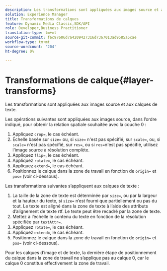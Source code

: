 ```yaml
---
description: Les transformations sont appliquées aux images source et aux calques de texte.
solution: Experience Manager
title: Transformations de calques
feature: Dynamic Media Classic,SDK/API
role: Developer,Business Practitioner
translation-type: tm+mt
source-git-commit: f6c97606d7a4209427316d7367013ad9585a5cae
workflow-type: tm+mt
source-wordcount: '204'
ht-degree: 0%

---
```



# Transformations de calque{#layer-transforms}

Les transformations sont appliquées aux images source et aux calques de texte.

Les opérations suivantes sont appliquées aux images source, dans l’ordre indiqué, pour obtenir la relation spatiale souhaitée avec la couche 0 :

1. Appliquez `crop=`, le cas échéant.
1. Échelle basée sur `size=` ou, si `size=` n&#39;est pas spécifié, sur `scale=`, ou, si `scale=` n&#39;est pas spécifié, sur `res=`, ou si `res=`n&#39;est pas spécifié, utilisez l&#39;image source à résolution complète.
1. Appliquez `flip=`, le cas échéant.
1. Appliquez `rotate=`, le cas échéant.
1. Appliquez `extend=`, le cas échéant.
1. Positionnez le calque dans la zone de travail en fonction de `origin=` et `pos=` (voir ci-dessous).

Les transformations suivantes s’appliquent aux calques de texte :

1. La taille de la zone de texte est déterminée par `size=`, ou par la largeur et la hauteur du texte, si `size=` n’est fourni que partiellement ou pas du tout. Le texte est aligné dans la zone de texte à l’aide des attributs d’alignement de texte rtf. Le texte peut être recadré par la zone de texte.
1. Mettez à l’échelle le contenu du texte en fonction de la résolution spécifiée par `textAttr=`.
1. Appliquez `rotate=`, le cas échéant.
1. Appliquez `extend=`, le cas échéant.
1. Positionnez le calque dans la zone de travail en fonction de `origin=` et `pos=` (voir ci-dessous).

Pour les calques d’image et de texte, la dernière étape de positionnement du calque dans la zone de travail ne s’applique pas au calque 0, car le calque 0 constitue effectivement la zone de travail.
